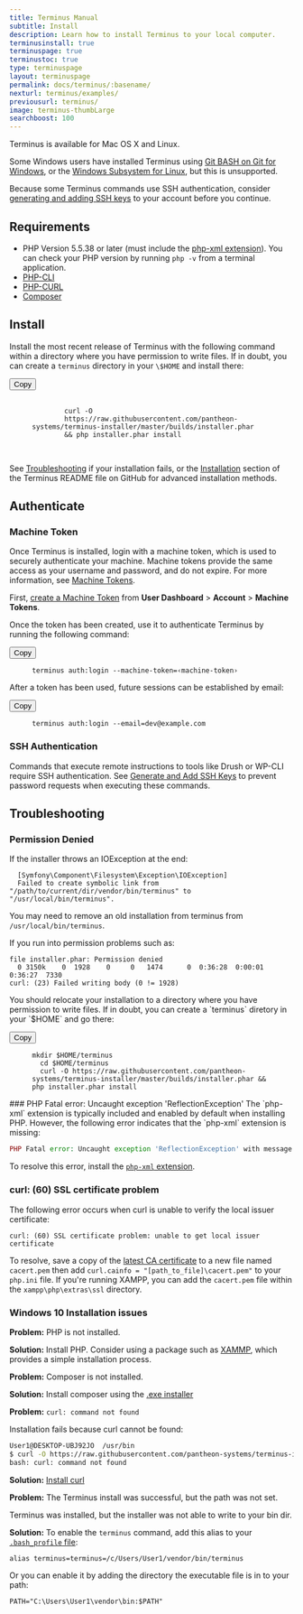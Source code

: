 ```yaml
---
title: Terminus Manual
subtitle: Install
description: Learn how to install Terminus to your local computer.
terminusinstall: true
terminuspage: true
terminustoc: true
type: terminuspage
layout: terminuspage
permalink: docs/terminus/:basename/
nexturl: terminus/examples/
previousurl: terminus/
image: terminus-thumbLarge
searchboost: 100
---
```


Terminus is available for Mac OS X and Linux.

Some Windows users have installed Terminus using [Git BASH on Git for Windows](https://git-for-windows.github.io/), or the [Windows Subsystem for Linux](https://docs.microsoft.com/en-us/windows/wsl/install-win10), but this is unsupported.

Because some Terminus commands use SSH authentication, consider [generating and adding SSH keys](/docs/ssh-keys/) to your account before you continue.

## Requirements

- PHP Version 5.5.38 or later (must include the [php-xml extension](https://secure.php.net/manual/en/dom.setup.php)). You can check your PHP version by running `php -v` from a terminal application.
- [PHP-CLI](http://www.php-cli.com/)
- [PHP-CURL](https://secure.php.net/manual/en/curl.setup.php)
- [Composer](https://getcomposer.org/download/)

## Install

<p class="instruction">Install the most recent release of Terminus with the following command within a directory where you have permission to write files. If in doubt, you can create a <code>terminus</code> directory in your <code>\$HOME</code> and install there:</p>

<div class="copy-snippet">
  <button
    class="btn btn-default btn-clippy"
    data-clipboard-target="#terminus-installer"
  >
    Copy
  </button>
  <figure>
    <pre id="terminus-installer">
      <code class="command bash" data-lang="bash">
        curl -O
        https://raw.githubusercontent.com/pantheon-systems/terminus-installer/master/builds/installer.phar
        && php installer.phar install
      </code>
    </pre>
  </figure>
</div>

See [Troubleshooting](#troubleshooting) if your installation fails, or the [Installation](https://github.com/pantheon-systems/terminus#installation) section of the Terminus README file on GitHub for advanced installation methods.

## Authenticate

### Machine Token

Once Terminus is installed, login with a machine token, which is used to securely authenticate your machine. Machine tokens provide the same access as your username and password, and do not expire. For more information, see [Machine Tokens](/docs/machine-tokens).

First, [create a Machine Token](https://dashboard.pantheon.io/login?destination=%2Fuser#account/tokens/create/terminus/) from **User Dashboard** > **Account** > **Machine Tokens**.

<p class="instruction">Once the token has been created, use it to authenticate Terminus by running the following command:</p>

<div class="copy-snippet">
  <button class="btn btn-default btn-clippy" data-clipboard-target="#mac-mt-auth">Copy</button>
  <figure><pre id="mac-mt-auth"><code class="command bash" data-lang="bash">terminus auth:login --machine-token=&lsaquo;machine-token&rsaquo;</code></pre></figure>
</div>
<p class="instruction">After a token has been used, future sessions can be established by email:</p>
<div class="copy-snippet">
  <button class="btn btn-default btn-clippy" data-clipboard-target="#mac-mt-login">Copy</button>
  <figure><pre id="mac-mt-login"><code class="command bash" data-lang="bash">terminus auth:login --email=dev@example.com</code></pre></figure>
</div>

### SSH Authentication

Commands that execute remote instructions to tools like Drush or WP-CLI require SSH authentication. See [Generate and Add SSH Keys](/docs/ssh-keys/) to prevent password requests when executing these commands.

## Troubleshooting

### Permission Denied

If the installer throws an IOException at the end:

```
  [Symfony\Component\Filesystem\Exception\IOException]
  Failed to create symbolic link from "/path/to/current/dir/vendor/bin/terminus" to "/usr/local/bin/terminus".
```

You may need to remove an old installation from terminus from `/usr/local/bin/terminus`.

If you run into permission problems such as:

```
file installer.phar: Permission denied
  0 3150k    0  1928    0     0   1474      0  0:36:28  0:00:01  0:36:27  7330
curl: (23) Failed writing body (0 != 1928)
```

<p markdown="1" class="instruction">You should relocate your installation to a directory where you have permission to write files. If in doubt, you can create a `terminus` diretory in your `$HOME` and go there:</p>

<div class="copy-snippet">
  <button class="btn btn-default btn-clippy" data-clipboard-target="#terminus-installer-sudo">Copy</button>
  <figure><pre id="terminus-installer-sudo"><code class="bash command" data-lang="bash">mkdir $HOME/terminus
  cd $HOME/terminus
  curl -O https://raw.githubusercontent.com/pantheon-systems/terminus-installer/master/builds/installer.phar && php installer.phar install</code></pre></figure>
</div>
### PHP Fatal error: Uncaught exception 'ReflectionException'
The `php-xml` extension is typically included and enabled by default when installing PHP. However, the following error indicates that the `php-xml` extension is missing:

```php
PHP Fatal error: Uncaught exception 'ReflectionException' with message 'Class DOMDocument does not exist' in /root/vendor/consolidation/output-formatters/src/Transformations/DomToArraySimplifier.php:24
```

To resolve this error, install the [`php-xml` extension](https://secure.php.net/manual/en/dom.setup.php).

### curl: (60) SSL certificate problem

The following error occurs when curl is unable to verify the local issuer certificate:

```
curl: (60) SSL certificate problem: unable to get local issuer certificate
```

To resolve, save a copy of the [latest CA certificate](https://curl.haxx.se/docs/caextract.html) to a new file named `cacert.pem` then add `curl.cainfo = "[path_to_file]\cacert.pem"` to your `php.ini` file. If you're running XAMPP, you can add the `cacert.pem` file within the `xampp\php\extras\ssl` directory.

### Windows 10 Installation issues

**Problem:** PHP is not installed.

**Solution:** Install PHP. Consider using a package such as [XAMMP](https://www.apachefriends.org/index.html), which provides a simple installation process.

**Problem:** Composer is not installed.

**Solution:** Install composer using the [.exe installer](https://getcomposer.org/doc/00-intro.md#installation-windows)

**Problem:** `curl: command not found`

Installation fails because curl cannot be found:

```bash
User1@DESKTOP-UBJ92JO  /usr/bin
$ curl -O https://raw.githubusercontent.com/pantheon-systems/terminus-installer/master/builds/installer.phar && php installer.phar install
bash: curl: command not found
```

**Solution:** [Install curl](https://stackoverflow.com/questions/9507353/how-do-i-install-set-up-and-use-curl-on-windows)

**Problem:** The Terminus install was successful, but the path was not set.

Terminus was installed, but the installer was not able to write to your bin dir.

**Solution:** To enable the `terminus` command, add this alias to your [`.bash_profile` file](https://askubuntu.com/questions/969632/where-is-bash-profile-located-in-windows-subsystem-for-linux):

```
alias terminus=terminus=/c/Users/User1/vendor/bin/terminus
```

Or you can enable it by adding the directory the executable file is in to your path:

```
PATH="C:\Users\User1\vendor\bin:$PATH"
```
